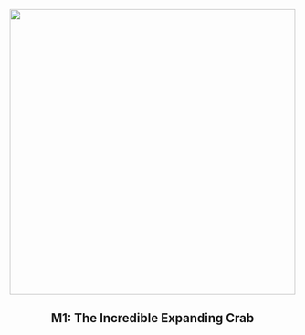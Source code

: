 
<p align="center"><img src="https://apod.nasa.gov/apod/image/2505/Crab_Webb_998.jpg" width="500" height="500"></p>
<h2 align="center"> M1: The Incredible Expanding Crab </h2>
